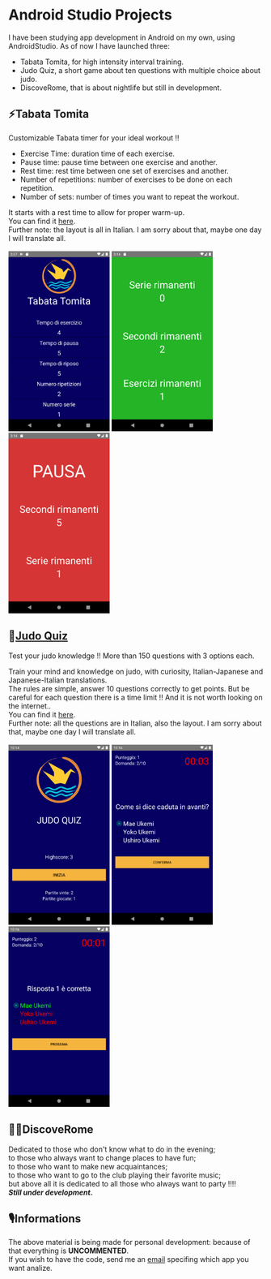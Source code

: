 # Android Studio Projects
I have been studying app development in Android on my own, using AndroidStudio. As of now I have launched three: 
- Tabata Tomita, for high intensity interval training.
- Judo Quiz, a short game about ten questions with multiple choice about judo.
- DiscoveRome, that is about nightlife but still in development.
 
## :zap:Tabata Tomita
Customizable Tabata timer for your ideal workout !!
- Exercise Time: duration time of each exercise.
- Pause time: pause time between one exercise and another.
- Rest time: rest time between one set of exercises and another.
- Number of repetitions: number of exercises to be done on each repetition.
- Number of sets: number of times you want to repeat the workout.<br>

It starts with a rest time to allow for proper warm-up.<br>
You can find it [here](https://play.google.com/store/apps/details?id=pippo.judoquiz). <br>
Further note: the layout is all in Italian. I am sorry about that, maybe one day I will translate all.<br><br>
<img src="Tabata_start.png" alt="drawing" width="200"/>
<img src="Tabata_ex.png" alt="drawing" width="200"/>
<img src="Tabata_pause.png" alt="drawing" width="200"/>

## :martial_arts_uniform:[Judo Quiz](https://play.google.com/store/apps/details?id=pippo.judoquiz)
Test your judo knowledge !!
More than 150 questions with 3 options each.<br>

Train your mind and knowledge on judo, with curiosity, Italian-Japanese and Japanese-Italian translations.<br>
The rules are simple, answer 10 questions correctly to get points. But be careful for each question there is a time limit !! And it is not worth looking on the internet..<br>
You can find it [here](https://play.google.com/store/apps/details?id=pippo.judoquiz).<br>
Further note: all the questions are in Italian, also the layout. I am sorry about that, maybe one day I will translate all.<br><br>
<img src="Judo_quiz_start.png" alt="drawing" width="200"/>
<img src="Judo_quiz_question_1.png" alt="drawing" width="200"/>
<img src="Judo_quiz_question_2.png" alt="drawing" width="200"/>

## 🕺🏽DiscoveRome
Dedicated to those who don't know what to do in the evening;<br>
to those who always want to change places to have fun;<br>
to those who want to make new acquaintances;<br>
to those who want to go to the club playing their favorite music;<br>
but above all it is dedicated to all those who always want to party !!!!<br>
***Still under development.***

## :studio_microphone:Informations
The above material is being made for personal development: because of that everything is **UNCOMMENTED**.<br>
If you wish to have the code, send me an [email](mailto:betello.1835108@studenti.uniroma1.it?subject=[GitHub_Android_Studio_projects]) specifing which app you want analize.

